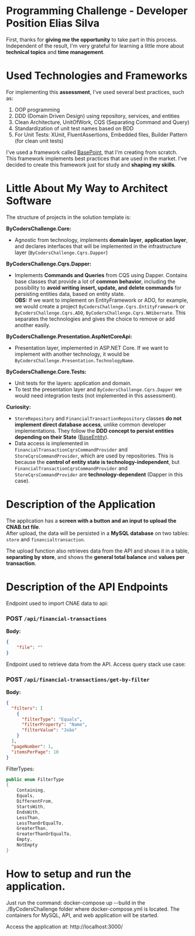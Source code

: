 # Programming Challenge - Developer Position Elias Silva

First, thanks for **giving me the opportunity** to take part in this process.  
Independent of the result, I'm very grateful for learning a little more about **technical topics** and **time management**.

# Used Technologies and Frameworks

For implementing this **assessment**, I've used several best practices, such as:

1. OOP programming  
2. DDD (Domain Driven Design) using repository, services, and entities  
3. Clean Architecture, UnitOfWork, CQS (Separating Command and Query)  
4. Standardization of unit test names based on BDD  
5. For Unit Tests: XUnit, FluentAssertions, Embedded files, Builder Pattern (for clean unit tests)

I've used a framework called [BasePoint](https://basepointweb.io/), that I'm creating from scratch.  
This framework implements best practices that are used in the market. I've decided to create this framework just for study and **shaping my skills**.

# Little About My Way to Architect Software

The structure of projects in the solution template is:

**ByCodersChallenge.Core:**  
- Agnostic from technology, implements **domain layer**, **application layer**, and declares interfaces that will be implemented in the infrastructure layer (`ByCodersChallenge.Cqrs.Dapper`)

**ByCodersChallenge.Cqrs.Dapper:**  
- Implements **Commands and Queries** from CQS using Dapper. Contains base classes that provide a lot of **common behavior**, including the possibility to **avoid writing insert, update, and delete commands** for persisting entities data, based on entity state.  
  **OBS:** If we want to implement on EntityFramework or ADO, for example, we would create a project `ByCodersChallenge.Cqrs.EntityFramework` or `ByCodersChallenge.Cqrs.ADO`, `ByCodersChallenge.Cqrs.NHibernate`. This separates the technologies and gives the choice to remove or add another easily.

**ByCodersChallenge.Presentation.AspNetCoreApi:**  
- Presentation layer, implemented in ASP.NET Core. If we want to implement with another technology, it would be `ByCodersChallenge.Presentation.TechnologyName`.  

**ByCodersChallenge.Core.Tests:**  
- Unit tests for the layers: application and domain.  
- To test the presentation layer and `ByCodersChallenge.Cqrs.Dapper` we would need integration tests (not implemented in this assessment).

**Curiosity:**  
- `StoreRepository` and `FinancialTransactionRepository` classes **do not implement direct database access**, unlike common developer implementations. They follow the **DDD concept to persist entities depending on their State** ([BaseEntity](https://basepointweb.io/base-entity/)).  
- Data access is implemented in `FinancialTransactionCqrsCommandProvider` and `StoreCqrsCommandProvider`, which are used by repositories. This is because the **control of entity state is technology-independent**, but `FinancialTransactionCqrsCommandProvider` and `StoreCqrsCommandProvider` are **technology-dependent** (Dapper in this case).

# Description of the Application

The application has a **screen with a button and an input to upload the CNAB.txt file**.  
After upload, the data will be persisted in a **MySQL database** on two tables: `store` and `financialtransaction`.  

The upload function also retrieves data from the API and shows it in a table, **separating by store**, and shows the **general total balance** and **values per transaction**.

# Description of the API Endpoints

Endpoint used to import CNAE data to api:
### POST `/api/financial-transactions`

**Body:**
```json
{
    "file": ""
}
```

Endpoint used to retrieve data from the API. Access query stack use case:
### POST `/api/financial-transactions/get-by-filter`

**Body:**
```json
{
  "filters": [
    {
      "filterType": "Equals",
      "filterProperty": "Name",
      "filterValue": "João"
    }
  ],
  "pageNumber": 1,
  "itemsPerPage": 10
}
```

FilterTypes:

```csharp
public enum FilterType
{
    Containing,
    Equals,
    DifferentFrom,
    StartsWith,
    EndsWith,
    LessThan,
    LessThanOrEqualTo,
    GreaterThan,
    GreaterThanOrEqualTo,
    Empty,
    NotEmpty
}
```

# How to setup and run the application.
Just run the command:
docker-compose up --build in the ./ByCodersChallenge folder where docker-compose.yml is located. The containers for MySQL, API, and web application will be started.

Access the application at: http://localhost:3000/